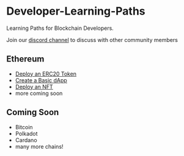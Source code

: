# Developer-Learning-Paths
Learning Paths for Blockchain Developers. 

Join our [discord channel](https://discord.gg/K6v3NM7j) to discuss with other community members 

## Ethereum

* [Deploy an ERC20 Token](https://github.com/BlockDevsUnited/TokenTutorial)
* [Create a Basic dApp](https://github.com/BlockDevsUnited/BasicFrontEndTutorial)
* [Deploy an NFT](https://github.com/BlockDevsUnited/NFT-Tutorial)
* more coming soon

## Coming Soon
* Bitcoin
* Polkadot
* Cardano
* many more chains!
